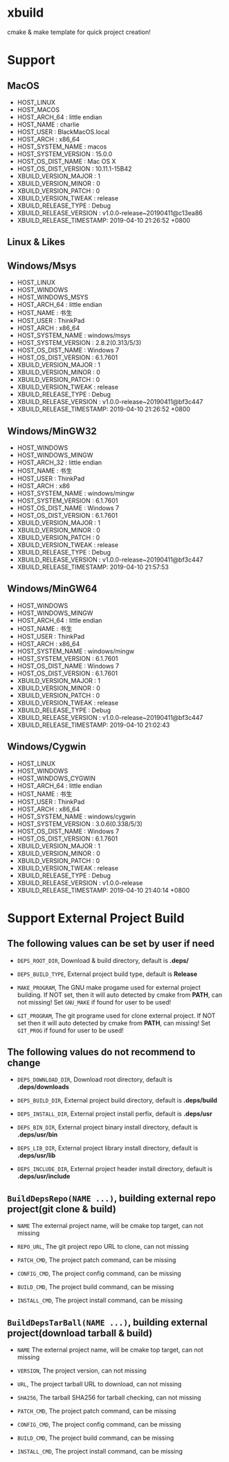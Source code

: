 # xbuild

cmake & make template for quick project creation!

# Support

## MacOS

- HOST_LINUX
- HOST_MACOS
- HOST_ARCH_64		      : little endian
- HOST_NAME               : charlie
- HOST_USER               : BlackMacOS.local
- HOST_ARCH               : x86_64
- HOST_SYSTEM_NAME        : macos
- HOST_SYSTEM_VERSION     : 15.0.0
- HOST_OS_DIST_NAME       : Mac OS X
- HOST_OS_DIST_VERSION    : 10.11.1-15B42
- XBUILD_VERSION_MAJOR    : 1
- XBUILD_VERSION_MINOR    : 0
- XBUILD_VERSION_PATCH    : 0
- XBUILD_VERSION_TWEAK    : release
- XBUILD_RELEASE_TYPE     : Debug
- XBUILD_RELEASE_VERSION  : v1.0.0-release~20190411@c13ea86
- XBUILD_RELEASE_TIMESTAMP: 2019-04-10 21:26:52 +0800

## Linux & Likes

## Windows/Msys

- HOST_LINUX
- HOST_WINDOWS
- HOST_WINDOWS_MSYS
- HOST_ARCH_64            : little endian
- HOST_NAME               : 书生
- HOST_USER               : ThinkPad
- HOST_ARCH               : x86_64
- HOST_SYSTEM_NAME        : windows/msys
- HOST_SYSTEM_VERSION     : 2.8.2(0.313/5/3)
- HOST_OS_DIST_NAME       : Windows 7
- HOST_OS_DIST_VERSION    : 6.1.7601
- XBUILD_VERSION_MAJOR    : 1
- XBUILD_VERSION_MINOR    : 0
- XBUILD_VERSION_PATCH    : 0
- XBUILD_VERSION_TWEAK    : release
- XBUILD_RELEASE_TYPE     : Debug
- XBUILD_RELEASE_VERSION  : v1.0.0-release~20190411@bf3c447
- XBUILD_RELEASE_TIMESTAMP: 2019-04-10 21:26:52 +0800

## Windows/MinGW32

- HOST_WINDOWS
- HOST_WINDOWS_MINGW
- HOST_ARCH_32            : little endian
- HOST_NAME               : 书生
- HOST_USER               : ThinkPad
- HOST_ARCH               : x86
- HOST_SYSTEM_NAME        : windows/mingw
- HOST_SYSTEM_VERSION     : 6.1.7601
- HOST_OS_DIST_NAME       : Windows 7
- HOST_OS_DIST_VERSION    : 6.1.7601
- XBUILD_VERSION_MAJOR    : 1
- XBUILD_VERSION_MINOR    : 0
- XBUILD_VERSION_PATCH    : 0
- XBUILD_VERSION_TWEAK    : release
- XBUILD_RELEASE_TYPE     : Debug
- XBUILD_RELEASE_VERSION  : v1.0.0-release~20190411@bf3c447
- XBUILD_RELEASE_TIMESTAMP: 2019-04-10 21:57:53

## Windows/MinGW64

- HOST_WINDOWS
- HOST_WINDOWS_MINGW
- HOST_ARCH_64            : little endian
- HOST_NAME               : 书生
- HOST_USER               : ThinkPad
- HOST_ARCH               : x86_64
- HOST_SYSTEM_NAME        : windows/mingw
- HOST_SYSTEM_VERSION     : 6.1.7601
- HOST_OS_DIST_NAME       : Windows 7
- HOST_OS_DIST_VERSION    : 6.1.7601
- XBUILD_VERSION_MAJOR    : 1
- XBUILD_VERSION_MINOR    : 0
- XBUILD_VERSION_PATCH    : 0
- XBUILD_VERSION_TWEAK    : release
- XBUILD_RELEASE_TYPE     : Debug
- XBUILD_RELEASE_VERSION  : v1.0.0-release~20190411@bf3c447
- XBUILD_RELEASE_TIMESTAMP: 2019-04-10 21:02:43

## Windows/Cygwin

- HOST_LINUX
- HOST_WINDOWS
- HOST_WINDOWS_CYGWIN
- HOST_ARCH_64            : little endian
- HOST_NAME               : 书生
- HOST_USER               : ThinkPad
- HOST_ARCH               : x86_64
- HOST_SYSTEM_NAME        : windows/cygwin
- HOST_SYSTEM_VERSION     : 3.0.6(0.338/5/3)
- HOST_OS_DIST_NAME       : Windows 7
- HOST_OS_DIST_VERSION    : 6.1.7601
- XBUILD_VERSION_MAJOR    : 1
- XBUILD_VERSION_MINOR    : 0
- XBUILD_VERSION_PATCH    : 0
- XBUILD_VERSION_TWEAK    : release
- XBUILD_RELEASE_TYPE     : Debug
- XBUILD_RELEASE_VERSION  : v1.0.0-release
- XBUILD_RELEASE_TIMESTAMP: 2019-04-10 21:40:14 +0800

# Support External Project Build

## The following values can be set by user if need

- `DEPS_ROOT_DIR`, Download & build directory, default is **.deps/**
- `DEPS_BUILD_TYPE`, External project build type, default is **Release**

- `MAKE_PROGRAM`, The GNU make progame used for external project building. If
   NOT set, then it will auto detected by cmake from **PATH**, can not missing!
   Set `GNU_MAKE` if found for user to be used!
- `GIT_PROGRAM`, The git programe used for clone external project. If NOT set
   then it will auto detected by cmake from **PATH**, can missing!
   Set `GIT_PROG` if found for user to be used!

## The following values do not recommend to change

- `DEPS_DOWNLOAD_DIR`, Download root directory, default is **.deps/downloads**
- `DEPS_BUILD_DIR`, External project build directory, default is **.deps/build**
- `DEPS_INSTALL_DIR`, External project install perfix, default is **.deps/usr**

- `DEPS_BIN_DIR`, External project binary install directory, default is **.deps/usr/bin**
- `DEPS_LIB_DIR`, External project library install directory, default is **.deps/usr/lib**
- `DEPS_INCLUDE_DIR`, External project header install directory, default is **.deps/usr/include**

## `BuildDepsRepo(NAME ...)`, building external repo project(git clone & build)

- `NAME` The external project name, will be cmake top target, can not missing

- `REPO_URL`, The git project repo URL to clone, can not missing
- `PATCH_CMD`, The project patch command, can be missing
- `CONFIG_CMD`, The project config command, can be missing
- `BUILD_CMD`, The project build command, can be missing
- `INSTALL_CMD`, The project install command, can be missing

## `BuildDepsTarBall(NAME ...)`, building external project(download tarball & build)

- `NAME` The external project name, will be cmake top target, can not missing

- `VERSION`, The project version, can not missing
- `URL`, The project tarball URL to download, can not missing
- `SHA256`, The tarball SHA256 for tarball checking, can not missing
- `PATCH_CMD`, The project patch command, can be missing
- `CONFIG_CMD`, The project config command, can be missing
- `BUILD_CMD`, The project build command, can be missing
- `INSTALL_CMD`, The project install command, can be missing